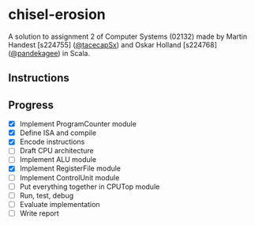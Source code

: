 # chisel-erosion
A solution to assignment 2 of Computer Systems (02132) made by Martin Handest [s224755] ([@tacecapSx](https://github.com/tacecapSx)) and Oskar Holland [s224768] ([@pandekagee](https://github.com/pandekagee)) in Scala.

## Instructions

## Progress
- [x] Implement ProgramCounter module
- [x] Define ISA and compile
- [x] Encode instructions
- [ ] Draft CPU architecture
- [ ] Implement ALU module
- [x] Implement RegisterFile module
- [ ] Implement ControlUnit module
- [ ] Put everything together in CPUTop module
- [ ] Run, test, debug
- [ ] Evaluate implementation
- [ ] Write report